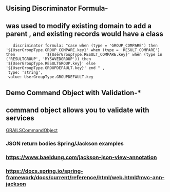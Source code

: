 ## Usising Discriminator Formula-
## was used to modify existing domain to add a parent , and existing records would have a class
       discriminator formula: "case when (type = 'GROUP_COMPARE') then '${UserGroupType.GROUP_COMPARE.key}' when (type = 'RESULT_COMPARE') then             '${UserGroupType.RESULT_COMPARE.key}' when (type in ('RESULTGROUP', 'MYSAVEDGROUP')) then '${UserGroupType.RESULTGROUP.key}' else '${UserGroupType.GROUPDEFAULT.key}' end " ,
     type: 'string',
     value: UserGroupType.GROUPDEFAULT.key


## Demo Command Object with Validation-*
## command object allows you to validate with services

<a href="https://gist.github.com/14paxton/282d48ed20642c697315e15dffb7df2d"> GRAILSCommandObject </a>


### JSON return bodies Spring/Jackson examples
### https://www.baeldung.com/jackson-json-view-annotation

###        https://docs.spring.io/spring-framework/docs/current/reference/html/web.html#mvc-ann-jackson
